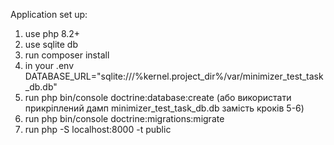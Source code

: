 Application set up:
1. use php 8.2+
2. use sqlite db
3. run composer install
4. in your .env DATABASE_URL="sqlite:///%kernel.project_dir%/var/minimizer_test_task_db.db"
5. run php bin/console doctrine:database:create (або використати прикріплений дамп minimizer_test_task_db.db замість кроків 5-6)
6. run php bin/console doctrine:migrations:migrate
7. run php -S localhost:8000 -t public